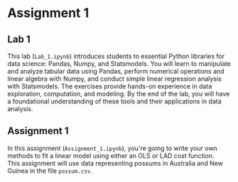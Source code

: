 # Assignment 1

## Lab 1

This lab (`Lab_1.ipynb`) introduces students to essential Python libraries for data science: Pandas, Numpy, and Statsmodels. You will learn to manipulate and analyze tabular data using Pandas, perform numerical operations and linear algebra with Numpy, and conduct simple linear regression analysis with Statsmodels. The exercises provide hands-on experience in data exploration, computation, and modeling. By the end of the lab, you will have a foundational understanding of these tools and their applications in data analysis.

## Assignment 1

In this assignment (`Assignment_1.ipynb`), you're going to write your own methods to fit a linear model using either an OLS or LAD cost function.  
This assignment will use data representing possums in Australia and New Guinea in the file `possum.csv`.
